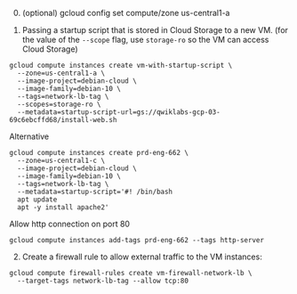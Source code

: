 0) (optional) gcloud config set compute/zone us-central1-a


1) Passing a startup script that is stored in Cloud Storage to a new VM.
(for the value of the `--scope` flag, use `storage-ro` so the VM can access Cloud Storage)
```shell
gcloud compute instances create vm-with-startup-script \
  --zone=us-central1-a \
  --image-project=debian-cloud \
  --image-family=debian-10 \
  --tags=network-lb-tag \
  --scopes=storage-ro \
  --metadata=startup-script-url=gs://qwiklabs-gcp-03-69c6ebcffd68/install-web.sh
```

Alternative
```shell
gcloud compute instances create prd-eng-662 \
  --zone=us-central1-c \
  --image-project=debian-cloud \
  --image-family=debian-10 \
  --tags=network-lb-tag \
  --metadata=startup-script='#! /bin/bash
  apt update
  apt -y install apache2'
```

Allow http connection on port 80
```shell
gcloud compute instances add-tags prd-eng-662 --tags http-server
```





2) Create a firewall rule to allow external traffic to the VM instances:
```shell
gcloud compute firewall-rules create vm-firewall-network-lb \
  --target-tags network-lb-tag --allow tcp:80
```
